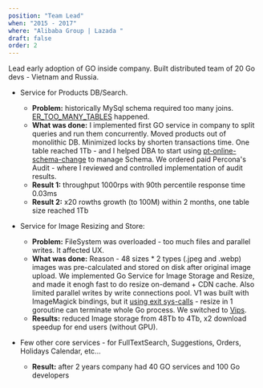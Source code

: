 ```yaml
---
position: "Team Lead"
when: "2015 - 2017"
where: "Alibaba Group | Lazada "
draft: false
order: 2
---
```


Lead early adoption of GO inside company. Built distributed team of 20 Go devs - Vietnam and Russia. 

* Service for Products DB/Search. 
    * **Problem:** historically MySql schema required too many joins. [ER_TOO_MANY_TABLES](https://dev.mysql.com/doc/refman/8.0/en/server-error-reference.html#error_er_too_many_tables) happened. 
    * **What was done:** I implemented first GO service in company to split queries and run them concurrently. 
Moved products out of monolithic DB. Minimized locks by shorten transactions time. 
One table reached 1Tb - and I helped DBA to start using [pt-online-schema-change](https://www.percona.com/doc/percona-toolkit/LATEST/index.html) to manage Schema.
We ordered paid Percona's Audit - where I reviewed and controlled implementation of audit results. 
    * **Result 1:** throughput 1000rps with 90th percentile response time 0.03ms
    * **Result 2:** x20 rowths growth (to 100M) within 2 months, one table size reached 1Tb

* Service for Image Resizing and Store: 
    * **Problem:** FileSystem was overloaded - too much files and parallel writes. It affected UX. 
    * **What was done:** Reason - 48 sizes * 2 types (.jpeg and .webp) images was pre-calculated and stored on disk after original image upload. We implemented Go Service for Image Storage and Resize, and made it enogh fast to do resize on-demand + CDN cache. Also limited parallel writes by write connections pool. V1 was built with ImageMagick bindings, but it [using exit sys-calls](https://github.com/ImageMagick/ImageMagick/search?l=C&q=exit) - resize in 1 goroutine can terminate whole Go process. We switched to [Vips](https://github.com/davidbyttow/govips).
    * **Results:** reduced Image storage from 48Tb to 4Tb, x2 download speedup for end users (without GPU). 

* Few other core services - for FullTextSearch, Suggestions, Orders, Holidays Calendar, etc... 
    * **Result:** after 2 years company had 40 GO services and 100 Go developers



